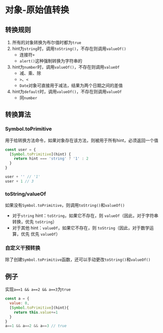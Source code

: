 # 对象-原始值转换

## 转换规则

1. 所有的对象转换为布尔值时都为`true`
2. hint为`string`时，调用`toString()`，不存在则调用`valueOf()`
   - 连接符`+`
   - `alert()`这种强制转换为字符串的
3. hint为`number`时，调用`valueOf()`，不存在则调用`valueOf`
   - 减、乘、除
   - `>`、`<`
   - `Date`对象可直接用于减法，结果为两个日期之间的差值
4. hint为`default`时，调用`valueOf()`，不存在则调用`valueOf`
   - 同`number`

## 转换算法

### Symbol.toPrimitive

用于给转换方法命令，如果对象存在该方法，则被用于所有hint，必须返回一个值

``````js
const user = {
  [Symbol.toPrimitive](hint) {
    return hint === 'string' ? '1' : 2
  }
}

user + '' // '1'
user + 1 // 3
``````

### toString/valueOf

如果没有`Symbol.toPrimitive`，则调用`toString()`和`valueOf()`

- 对于`string` hint：`toString`，如果它不存在，则 `valueOf`（因此，对于字符串转换，优先 `toString`）
- 对于其他 hint：`valueOf`，如果它不存在，则 `toString`（因此，对于数学运算，优先 优先 `valueOf`）

### 自定义干预转换

除了创建`Symbol.toPrimitive`函数，还可以手动更改`toString()`和`valueOf()`

## 例子

实现`a==1 && a==2 && a==3`为`true`

```javascript
const a = {
  value: 0,
  [Symbol.toPrimitive](hint){
    return this.value+=1
  }
}
a==1 && a==2 && a==3 // true
```
